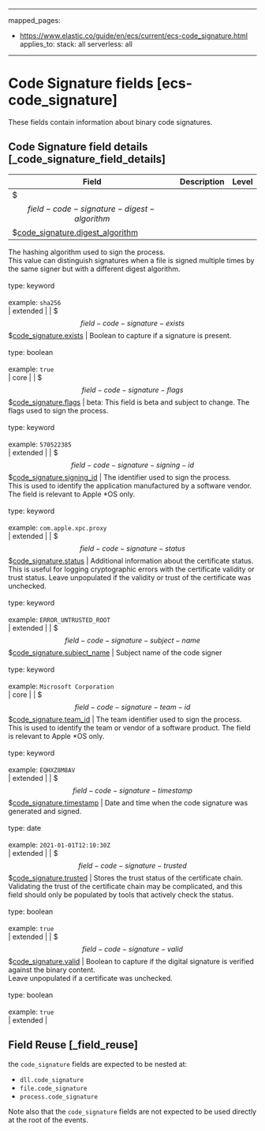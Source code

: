 <!-- This file is automatically generated. Don't edit it manually! -->
---
mapped_pages:
  - https://www.elastic.co/guide/en/ecs/current/ecs-code_signature.html
applies_to:
  stack: all
  serverless: all
---

# Code Signature fields [ecs-code_signature]

These fields contain information about binary code signatures.

## Code Signature field details [_code_signature_field_details]

| Field | Description | Level |
| --- | --- | --- |
| $$$field-code-signature-digest-algorithm$$$[code_signature.digest_algorithm](#field-code-signature-digest-algorithm) |
The hashing algorithm used to sign the process.<br>This value can distinguish signatures when a file is signed multiple times by the same signer but with a different digest algorithm.<br><br>type: keyword<br><br>
example: `sha256`<br> | extended |
| $$$field-code-signature-exists$$$[code_signature.exists](#field-code-signature-exists) |
Boolean to capture if a signature is present.<br><br>type: boolean<br><br>
example: `true`<br> | core |
| $$$field-code-signature-flags$$$[code_signature.flags](#field-code-signature-flags) |
beta: This field is beta and subject to change.
The flags used to sign the process.<br><br>type: keyword<br><br>
example: `570522385`<br> | extended |
| $$$field-code-signature-signing-id$$$[code_signature.signing_id](#field-code-signature-signing-id) |
The identifier used to sign the process.<br>This is used to identify the application manufactured by a software vendor. The field is relevant to Apple *OS only.<br><br>type: keyword<br><br>
example: `com.apple.xpc.proxy`<br> | extended |
| $$$field-code-signature-status$$$[code_signature.status](#field-code-signature-status) |
Additional information about the certificate status.<br>This is useful for logging cryptographic errors with the certificate validity or trust status. Leave unpopulated if the validity or trust of the certificate was unchecked.<br><br>type: keyword<br><br>
example: `ERROR_UNTRUSTED_ROOT`<br> | extended |
| $$$field-code-signature-subject-name$$$[code_signature.subject_name](#field-code-signature-subject-name) |
Subject name of the code signer<br><br>type: keyword<br><br>
example: `Microsoft Corporation`<br> | core |
| $$$field-code-signature-team-id$$$[code_signature.team_id](#field-code-signature-team-id) |
The team identifier used to sign the process.<br>This is used to identify the team or vendor of a software product. The field is relevant to Apple *OS only.<br><br>type: keyword<br><br>
example: `EQHXZ8M8AV`<br> | extended |
| $$$field-code-signature-timestamp$$$[code_signature.timestamp](#field-code-signature-timestamp) |
Date and time when the code signature was generated and signed.<br><br>type: date<br><br>
example: `2021-01-01T12:10:30Z`<br> | extended |
| $$$field-code-signature-trusted$$$[code_signature.trusted](#field-code-signature-trusted) |
Stores the trust status of the certificate chain.<br>Validating the trust of the certificate chain may be complicated, and this field should only be populated by tools that actively check the status.<br><br>type: boolean<br><br>
example: `true`<br> | extended |
| $$$field-code-signature-valid$$$[code_signature.valid](#field-code-signature-valid) |
Boolean to capture if the digital signature is verified against the binary content.<br>Leave unpopulated if a certificate was unchecked.<br><br>type: boolean<br><br>
example: `true`<br> | extended |

## Field Reuse [_field_reuse]

the `code_signature` fields are expected to be nested at:

* `dll.code_signature`
* `file.code_signature`
* `process.code_signature`

Note also that the `code_signature` fields are not expected to be used directly at the root of the events.
